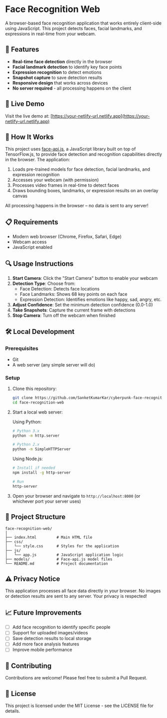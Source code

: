 # Face Recognition Web

A browser-based face recognition application that works entirely client-side using JavaScript. This project detects faces, facial landmarks, and expressions in real-time from your webcam.

## 🌟 Features

- **Real-time face detection** directly in the browser
- **Facial landmark detection** to identify key face points
- **Expression recognition** to detect emotions
- **Snapshot capture** to save detection results
- **Responsive design** that works across devices
- **No server required** - all processing happens on the client

## 🚀 Live Demo

Visit the live demo at: [https://your-netlify-url.netlify.app](https://your-netlify-url.netlify.app)

## 🔧 How It Works

This project uses [face-api.js](https://github.com/justadudewhohacks/face-api.js), a JavaScript library built on top of TensorFlow.js, to provide face detection and recognition capabilities directly in the browser. The application:

1. Loads pre-trained models for face detection, facial landmarks, and expression recognition
2. Accesses your webcam (with permission)
3. Processes video frames in real-time to detect faces
4. Draws bounding boxes, landmarks, or expression results on an overlay canvas

All processing happens in the browser – no data is sent to any server!

## 📋 Requirements

- Modern web browser (Chrome, Firefox, Safari, Edge)
- Webcam access
- JavaScript enabled

## 🔍 Usage Instructions

1. **Start Camera**: Click the "Start Camera" button to enable your webcam
2. **Detection Type**: Choose from:
   - Face Detection: Detects face locations
   - Face Landmarks: Shows 68 key points on each face
   - Expression Detection: Identifies emotions like happy, sad, angry, etc.
3. **Adjust Confidence**: Set the minimum detection confidence (0.0-1.0)
4. **Take Snapshots**: Capture the current frame with detections
5. **Stop Camera**: Turn off the webcam when finished

## 🛠️ Local Development

### Prerequisites
- Git
- A web server (any simple server will do)

### Setup

1. Clone this repository:
   ```bash
   git clone https://github.com/SanketKumarKar/cyberpunk-face-recognition.git
   cd face-recognition-web
   ```

2. Start a local web server:

   Using Python:
   ```bash
   # Python 3.x
   python -m http.server
   
   # Python 2.x
   python -m SimpleHTTPServer
   ```

   Using Node.js:
   ```bash
   # Install if needed
   npm install -g http-server
   
   # Run
   http-server
   ```

3. Open your browser and navigate to `http://localhost:8000` (or whichever port your server uses)


## 📁 Project Structure

```
face-recognition-web/
│
├── index.html         # Main HTML file
├── css/
│   └── style.css      # Styles for the application
├── js/
│   └── app.js         # JavaScript application logic
├── models/            # Face-api.js model files
└── README.md          # Project documentation
```

## ⚠️ Privacy Notice

This application processes all face data directly in your browser. No images or detection results are sent to any server. Your privacy is respected!

## 📈 Future Improvements

- [ ] Add face recognition to identify specific people
- [ ] Support for uploaded images/videos
- [ ] Save detection results to local storage
- [ ] Add more face analysis features
- [ ] Improve mobile performance

## 🤝 Contributing

Contributions are welcome! Please feel free to submit a Pull Request.

## 📜 License

This project is licensed under the MIT License - see the LICENSE file for details.
